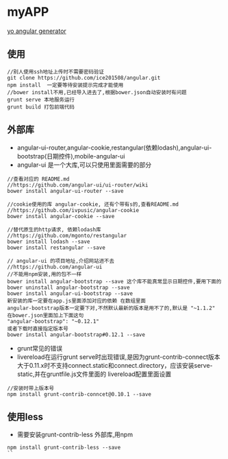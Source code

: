 # myAPP

[yo angular generator](https://github.com/yeoman/generator-angular)

## 使用

```
//别人使用ssh地址上传时不需要密码验证
git clone https://github.com/ice201508/angular.git
npm install  一定要等待安装提示完成才能使用
//bower install不用,已经导入进去了,根据bower.json自动安装时有问题
grunt serve 本地服务运行
grunt build 打包前端代码
```

## 外部库

+ angular-ui-router,angular-cookie,restangular(依赖lodash),angular-ui-bootstrap(日期控件),mobile-angular-ui
+ angular-ui 是一个大库,可以只使用里面需要的部分

```
//查看对应的 README.md
//https://github.com/angular-ui/ui-router/wiki
bower install angular-ui-router --save

//cookie使用的库 angular-cookie, 还有个带有s的,查看README.md
//https://github.com/ivpusic/angular-cookie
bower install angular-cookie --save

//替代原生的http请求, 依赖lodash库
//https://github.com/mgonto/restangular
bower install lodash --save
bower install restangular --save

// angular-ui 的项目地址,介绍网站进不去
//https://github.com/angular-ui
//不能用npm安装,用的包不一样
bower install angular-bootstrap --save 这个库不能真常显示日期控件,要用下面的
bower uninstall angular-bootstrap --save
bower install angular-ui-bootstrap --save
新安装的库一定要在app.js里面添加对应的依赖 在数组里面
angular-bootstrap版本一定要下对,不然默认最新的版本是用不了的,默认是 "~1.1.2"
在bower.json里面加上下面这句 
"angular-bootstrap": "~0.12.1"
或者下载时直接指定版本号
bower install angular-bootstrap#0.12.1 --save
```

+ grunt常见的错误
+ livereload在运行grunt serve时出现错误,是因为grunt-contrib-connect版本大于0.11.x时不支持connect.static和connect.directory，应该安装serve-static,并在gruntfile.js文件里面的 livereload配置里面设置

```
//安装时带上版本号
npm install grunt-contrib-conncet@0.10.1 --save
```

## 使用less

+ 需要安装grunt-contrib-less 外部库,用npm

```
npm install grunt-contrib-less --save
``